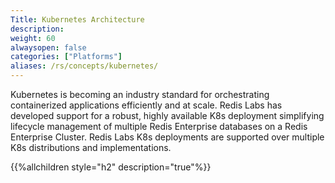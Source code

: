 ```yaml
---
Title: Kubernetes Architecture
description: 
weight: 60
alwaysopen: false
categories: ["Platforms"]
aliases: /rs/concepts/kubernetes/
---
```

Kubernetes is becoming an industry standard for orchestrating containerized applications efficiently and at scale. Redis Labs has developed support for a robust, highly available K8s deployment simplifying lifecycle management of multiple Redis Enterprise databases on a Redis Enterprise Cluster. Redis Labs K8s deployments are supported over multiple K8s distributions and implementations.

{{%allchildren style="h2" description="true"%}}
